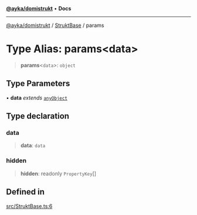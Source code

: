 [**@ayka/domistrukt**](../../../README.md) • **Docs**

***

[@ayka/domistrukt](../../../globals.md) / [StruktBase](../README.md) / params

# Type Alias: params\<data\>

> **params**\<`data`\>: `object`

## Type Parameters

• **data** *extends* [`anyObject`](../../Types/type-aliases/anyObject.md)

## Type declaration

### data

> **data**: `data`

### hidden

> **hidden**: readonly `PropertyKey`[]

## Defined in

[src/StruktBase.ts:6](https://github.com/AndreyMork/domistrukt/blob/f762a0db7b22ee8086aa8c6327967c318f1b8b4e/src/StruktBase.ts#L6)
